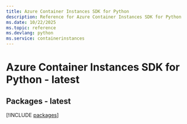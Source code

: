 ```yaml
---
title: Azure Container Instances SDK for Python
description: Reference for Azure Container Instances SDK for Python
ms.date: 10/22/2025
ms.topic: reference
ms.devlang: python
ms.service: containerinstances
---
```

# Azure Container Instances SDK for Python - latest
## Packages - latest
[!INCLUDE [packages](container-instances-index.md)]